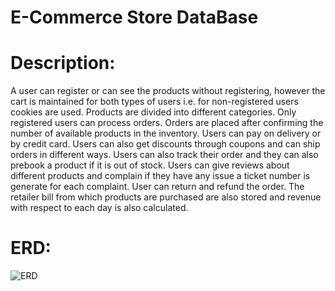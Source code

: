 # E-Commerce Store DataBase

# Description:
A user can register or can see the products without registering, however the cart is maintained for both types of users i.e. for non-registered users cookies are used. Products are divided into different categories. Only registered users can process orders. Orders are placed after confirming the number of available products in the inventory. Users can pay on delivery or by credit card. Users can also get discounts through coupons and can ship orders in different ways. Users can also track their order and they can also prebook a product if it is out of stock. Users can give reviews about different products and complain if they have any issue a ticket number is generate for each complaint. User can return and refund the order. The retailer bill from which products are purchased are also stored and revenue with respect to each day is also calculated. 

# ERD:
  ![ERD](https://github.com/abdulmoiz248/MS-SQL-Project/assets/124524932/300250fe-6826-4797-ba8c-9ae804b7ccb3)
